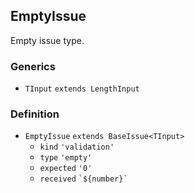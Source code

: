 EmptyIssue
----------

Empty issue type.

### Generics

*   `TInput` `extends LengthInput`

### Definition

*   `EmptyIssue` `extends BaseIssue<TInput>`
    *   `kind` `'validation'`
    *   `type` `'empty'`
    *   `expected` `'0'`
    *   `received` `` `${number}` ``